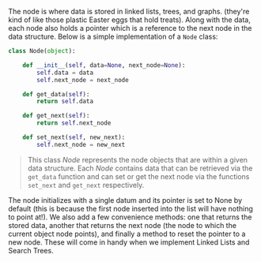 <!--title={The Node}-->

The node is where data is stored in linked lists, trees, and graphs. (they're kind of like those plastic Easter eggs that hold treats). Along with the data, each node also holds a pointer which is a reference to the next node in the data structure. Below is a simple implementation of a `Node` class:

```python
class Node(object):

    def __init__(self, data=None, next_node=None):
        self.data = data
        self.next_node = next_node

    def get_data(self):
        return self.data

    def get_next(self):
        return self.next_node 

    def set_next(self, new_next):
        self.next_node = new_next
```

> This class _Node_ represents the node objects that are within a given data structure. Each _Node_ contains data that can be retrieved via the `get_data` function and can set or get the next node via the functions `set_next` and `get_next` respectively.

The node initializes with a single datum and its pointer is set to None by default (this is because the first node inserted into the list will have nothing to point at!). We also add a few convenience methods: one that returns the stored data, another that returns the next node (the node to which the current object node points), and finally a method to reset the pointer to a new node. These will come in handy when we implement Linked Lists and Search Trees.